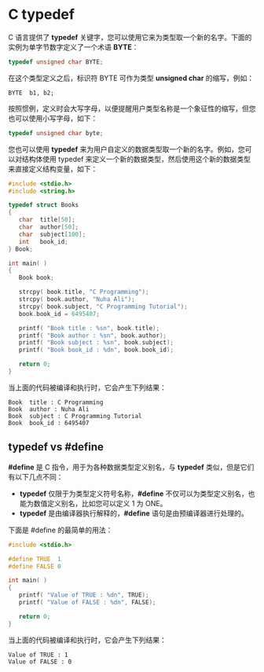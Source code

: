 # C typedef

C 语言提供了 **typedef** 关键字，您可以使用它来为类型取一个新的名字。下面的实例为单字节数字定义了一个术语 **BYTE**：

```c
typedef unsigned char BYTE;
```

在这个类型定义之后，标识符 BYTE 可作为类型 **unsigned char** 的缩写，例如：

```
BYTE  b1, b2;
```

按照惯例，定义时会大写字母，以便提醒用户类型名称是一个象征性的缩写，但您也可以使用小写字母，如下：

```c
typedef unsigned char byte;
```

您也可以使用 **typedef** 来为用户自定义的数据类型取一个新的名字。例如，您可以对结构体使用 typedef 来定义一个新的数据类型，然后使用这个新的数据类型来直接定义结构变量，如下：

```c
#include <stdio.h>
#include <string.h>

typedef struct Books
{
   char  title[50];
   char  author[50];
   char  subject[100];
   int   book_id;
} Book;

int main( )
{
   Book book;

   strcpy( book.title, "C Programming");
   strcpy( book.author, "Nuha Ali");
   strcpy( book.subject, "C Programming Tutorial");
   book.book_id = 6495407;

   printf( "Book title : %sn", book.title);
   printf( "Book author : %sn", book.author);
   printf( "Book subject : %sn", book.subject);
   printf( "Book book_id : %dn", book.book_id);

   return 0;
}
```

当上面的代码被编译和执行时，它会产生下列结果：

```
Book  title : C Programming
Book  author : Nuha Ali
Book  subject : C Programming Tutorial
Book  book_id : 6495407
```
## typedef vs #define
**#define** 是 C 指令，用于为各种数据类型定义别名，与 **typedef** 类似，但是它们有以下几点不同：
* **typedef** 仅限于为类型定义符号名称，**#define** 不仅可以为类型定义别名，也能为数值定义别名，比如您可以定义 1 为 ONE。
* **typedef** 是由编译器执行解释的，**#define** 语句是由预编译器进行处理的。

下面是 #define 的最简单的用法：

```c
#include <stdio.h>

#define TRUE  1
#define FALSE 0

int main( )
{
   printf( "Value of TRUE : %dn", TRUE);
   printf( "Value of FALSE : %dn", FALSE);

   return 0;
}
```

当上面的代码被编译和执行时，它会产生下列结果：

```
Value of TRUE : 1
Value of FALSE : 0
```
